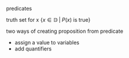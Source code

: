 predicates

truth set for x
$\{x\in\mathbb{D}\;|\;P(x)\ \text{is true}\}$

two ways of creating proposition from predicate
- assign a value to variables
- add quantifiers